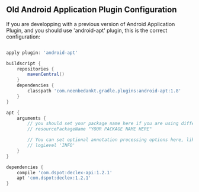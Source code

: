  
 ## Old Android Application Plugin Configuration

If you are developping with a previous version of Android Application Plugin, and you should use 'android-apt' plugin, this is the correct configuration:

```gradle

apply plugin: 'android-apt'

buildscript {
    repositories {
        mavenCentral()
    }
    dependencies {
        classpath 'com.neenbedankt.gradle.plugins:android-apt:1.8'
    }
}

apt {
    arguments {
        // you should set your package name here if you are using different application IDs
        // resourcePackageName "YOUR PACKAGE NAME HERE"

        // You can set optional annotation processing options here, like these commented options:
        // logLevel 'INFO'
    }
}

dependencies {
    compile 'com.dspot:declex-api:1.2.1'
    apt 'com.dspot:declex:1.2.1'
}

```

